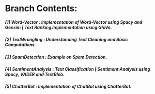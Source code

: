 # **Branch Contents:**

##### [1] Word-Vector : Implementation of Word-Vector using Spacy and Gensim | Text Ranking Implementation using GloVe.
##### [2] TextWrangling :  Understanding Text Cleaning and Basic Computations.
##### [3] SpamDetection : Example on Spam Detection.
##### [4] SentimentAnalysis : Text Classification | Sentiment Analysis using Spacy, VADER and TextBlob. 
##### [5] ChatterBot : Implementation of ChatBot using ChatterBot.


